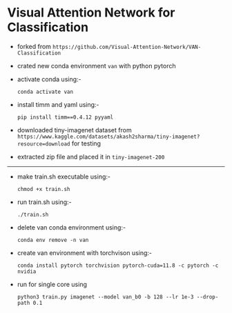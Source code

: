 # Visual Attention Network for Classification
- forked from `https://github.com/Visual-Attention-Network/VAN-Classification`
- crated new conda environment `van` with python pytorch
- activate conda using:- 

  ```conda activate van```
- install timm and yaml using:- 

  ```pip install timm==0.4.12 pyyaml```

- downloaded tiny-imagenet dataset from `https://www.kaggle.com/datasets/akash2sharma/tiny-imagenet?resource=download` for testing
- extracted zip file and placed it in `tiny-imagenet-200`
---
<!-- - rename `tiny-imagenet-200` to `imagenet` -->
- make train.sh executable using:- 

  ```chmod +x train.sh```
- run train.sh using:- 

  ```./train.sh```



- delete van conda environment using:-   

  ```conda env remove -n van```
- create van environment with torchvison using:- 

  ```conda install pytorch torchvision pytorch-cuda=11.8 -c pytorch -c nvidia```

- run for single core using

  ```python3 train.py imagenet --model van_b0 -b 128 --lr 1e-3 --drop-path 0.1```